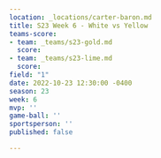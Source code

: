 ```yaml
---
location: _locations/carter-baron.md
title: S23 Week 6 - White vs Yellow
teams-score:
- team: _teams/s23-gold.md
  score: 
- team: _teams/s23-lime.md
  score: 
field: "1"
date: 2022-10-23 12:30:00 -0400
season: 23
week: 6
mvp: ''
game-ball: ''
sportsperson: ''
published: false

---
```


